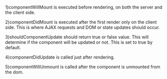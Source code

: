 1)componentWillMount is executed before rendering, on both the server and the client side.

2)componentDidMount is executed after the first render only on the client side. This is where AJAX requests and DOM or state updates should occur.

3)shouldComponentUpdate should return true or false value. This will determine if the component will be updated or not. This is set to true by default.

4)componentDidUpdate is called just after rendering.

5)componentWillUnmount is called after the component is unmounted from the dom. 